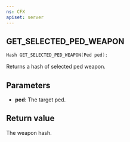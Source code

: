 ```yaml
---
ns: CFX
apiset: server
---
```

## GET_SELECTED_PED_WEAPON

```c
Hash GET_SELECTED_PED_WEAPON(Ped ped);
```

Returns a hash of selected ped weapon.

## Parameters
* **ped**: The target ped.

## Return value
The weapon hash.
